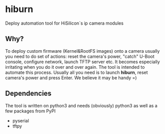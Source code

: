 # hiburn
Deploy automation tool for HiSilicon`s ip camera modules

## Why?
To deploy custom firmware (Kernel&RootFS images) onto a camera usually you need to do set of
actions: reset the camera's power, "catch" U-Boot console, configure network, launch TFTP server
etc. It becomes especially irritating when you do it over and over again.
The tool is intended to automate this process. Usually all you need is to launch **hiburn**, reset camera's
power and press Enter. We believe it may be handy =)

## Dependencies
The tool is written on python3 and needs (obviously) python3 as well as a few packages from PyPI
* pyserial
* tftpy

